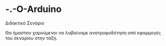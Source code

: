 # -.-O-Arduino
Διδακτικό Σενάριο


Θα ήμασταν χαρούμενοι να λαβαίναμε ανατροφοδότηση από εφαρμογές του σεναρίου στην τάξη.
